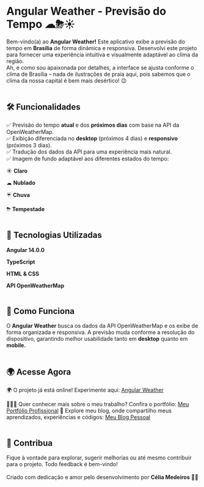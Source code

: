 # Angular Weather - Previsão do Tempo ☁⛈☀️

Bem-vindo(a) ao **Angular Weather!**
Este aplicativo exibe a previsão do tempo em **Brasília** de forma dinâmica e responsiva. Desenvolvi este projeto para fornecer uma experiência intuitiva e visualmente adaptável ao clima da região.
<br>
Ah, e como sou apaixonada por detalhes, a interface se ajusta conforme o clima de Brasília – nada de ilustrações de praia aqui, pois sabemos que o clima da nossa capital é bem mais desértico! 😉
<br><br>

## 🛠️ Funcionalidades

✅ Previsão do tempo **atual** e dos **próximos dias** com base na API da OpenWeatherMap.<br>
✅ Exibição diferenciada no **desktop** (próximos 4 dias) e **responsivo** (próximos 3 dias).<br>
✅ Tradução dos dados da API para uma experiência mais natural.<br>
✅ Imagem de fundo adaptável aos diferentes estados do tempo:<br>

☀️ **Claro**<br>

☁ **Nublado**<br>

☔️ **Chuva**<br>

⛈ **Tempestade**
<br><br>

## 🚀 Tecnologias Utilizadas

**Angular 14.0.0**<br>

**TypeScript**<br>

**HTML & CSS**<br>

**API OpenWeatherMap**
<br><br>

## 🔄 Como Funciona

O **Angular Weather** busca os dados da API OpenWeatherMap e os exibe de forma organizada e responsiva. A previsão muda conforme a resolução do dispositivo, garantindo melhor usabilidade tanto em **desktop** quanto em **mobile.**
<br><br>

## 🌍 Acesse Agora

🌍 O projeto já está online! Experimente aqui: [Angular Weather](https://tiexperient-weather.netlify.app/)

👩🏼‍💻 Quer conhecer mais sobre o meu trabalho? Confira o portfólio: [Meu Portfólio Profissional](https://ti-experient.netlify.app/)
📢  Explore meu blog, onde compartilho meus aprendizados, experiências e códigos: [Meu Blog Pessoal](https://tiexperient-blog.netlify.app/) 
<br><br>

## 💪 Contribua

Fique à vontade para explorar, sugerir melhorias ou até mesmo contribuir para o projeto. Todo feedback é bem-vindo!
<br><br>
Criado com dedicação e amor pelo desenvolvimento por **Célia Medeiros** 💛🚀
